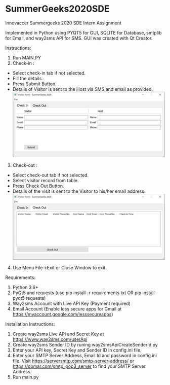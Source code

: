 # SummerGeeks2020SDE
Innovaccer Summergeeks 2020 SDE Intern Assignment

Implemented in Python
using PYQT5 for GUI, SQLITE for Database, smtplib for Email, and way2sms API for SMS.
GUI was created with Qt Creator.

Instructions:
1. Run MAIN.PY
2. Check-in :
* Select check-in tab if not selected.
* Fill the details.
* Press Submit Button.
* Details of Visitor is sent to the Host via SMS and email as provided.
   ![Alt text](summergeeks2020assignment/Screenshots/checkin.JPG)
3. Check-out :
* Select check-out tab if not selected.
* Select visitor record from table.
* Press Check Out Button.
* Details of the visit is sent to the Visitor to his/her email address.
   ![Alt text](summergeeks2020assignment/Screenshots/checkout.JPG)
4. Use Menu File->Exit or Close Window to exit.

Requirements:
1. Python 3.6+
2. PyQt5 and requests (use pip install -r requirements.txt OR pip install pyqt5 requests)
3. Way2sms Account with Live API Key (Payment required)
4. Email Account (Enable less secure apps for Gmail at https://myaccount.google.com/lesssecureapps)

Installation Instructions:
1. Create way2sms Live API and Secret Key at https://www.way2sms.com/userApi
2. Create way2sms Sender ID by runing way2smsApiCreateSenderId.py
3. Enter your API key, Secret Key and Sender ID in config.ini file.
4. Enter your SMTP Server Address, Email Id and password in config.ini file.
   Visit https://serversmtp.com/smtp-server-address/ or https://domar.com/smtp_pop3_server to find your SMTP Server Address.
5. Run main.py
